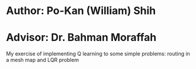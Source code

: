 # Author: Po-Kan (William) Shih
# Advisor: Dr. Bahman Moraffah
My exercise of implementing Q learning to some simple problems: routing in a mesh map and LQR problem
